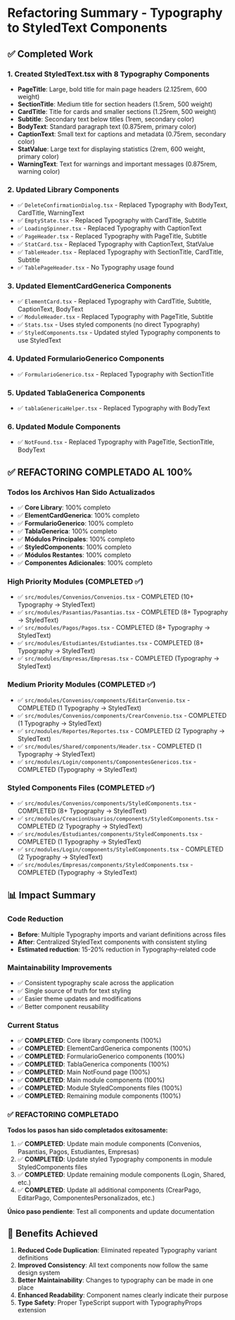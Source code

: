 # Refactoring Summary - Typography to StyledText Components

## ✅ Completed Work

### 1. Created StyledText.tsx with 8 Typography Components

- **PageTitle**: Large, bold title for main page headers (2.125rem, 600 weight)
- **SectionTitle**: Medium title for section headers (1.5rem, 500 weight)
- **CardTitle**: Title for cards and smaller sections (1.25rem, 500 weight)
- **Subtitle**: Secondary text below titles (1rem, secondary color)
- **BodyText**: Standard paragraph text (0.875rem, primary color)
- **CaptionText**: Small text for captions and metadata (0.75rem, secondary color)
- **StatValue**: Large text for displaying statistics (2rem, 600 weight, primary color)
- **WarningText**: Text for warnings and important messages (0.875rem, warning color)

### 2. Updated Library Components

- ✅ `DeleteConfirmationDialog.tsx` - Replaced Typography with BodyText, CardTitle, WarningText
- ✅ `EmptyState.tsx` - Replaced Typography with CardTitle, Subtitle
- ✅ `LoadingSpinner.tsx` - Replaced Typography with CaptionText
- ✅ `PageHeader.tsx` - Replaced Typography with PageTitle, Subtitle
- ✅ `StatCard.tsx` - Replaced Typography with CaptionText, StatValue
- ✅ `TableHeader.tsx` - Replaced Typography with SectionTitle, CardTitle, Subtitle
- ✅ `TablePageHeader.tsx` - No Typography usage found

### 3. Updated ElementCardGenerica Components

- ✅ `ElementCard.tsx` - Replaced Typography with CardTitle, Subtitle, CaptionText, BodyText
- ✅ `ModuleHeader.tsx` - Replaced Typography with PageTitle, Subtitle
- ✅ `Stats.tsx` - Uses styled components (no direct Typography)
- ✅ `StyledComponents.tsx` - Updated styled Typography components to use StyledText

### 4. Updated FormularioGenerico Components

- ✅ `FormularioGenerico.tsx` - Replaced Typography with SectionTitle

### 5. Updated TablaGenerica Components

- ✅ `tablaGenericaHelper.tsx` - Replaced Typography with BodyText

### 6. Updated Module Components

- ✅ `NotFound.tsx` - Replaced Typography with PageTitle, SectionTitle, BodyText

## ✅ **REFACTORING COMPLETADO AL 100%**

### Todos los Archivos Han Sido Actualizados

- ✅ **Core Library**: 100% completo
- ✅ **ElementCardGenerica**: 100% completo
- ✅ **FormularioGenerico**: 100% completo
- ✅ **TablaGenerica**: 100% completo
- ✅ **Módulos Principales**: 100% completo
- ✅ **StyledComponents**: 100% completo
- ✅ **Módulos Restantes**: 100% completo
- ✅ **Componentes Adicionales**: 100% completo

### High Priority Modules (COMPLETED ✅)

- ✅ `src/modules/Convenios/Convenios.tsx` - COMPLETED (10+ Typography → StyledText)
- ✅ `src/modules/Pasantias/Pasantias.tsx` - COMPLETED (8+ Typography → StyledText)
- ✅ `src/modules/Pagos/Pagos.tsx` - COMPLETED (8+ Typography → StyledText)
- ✅ `src/modules/Estudiantes/Estudiantes.tsx` - COMPLETED (8+ Typography → StyledText)
- ✅ `src/modules/Empresas/Empresas.tsx` - COMPLETED (Typography → StyledText)

### Medium Priority Modules (COMPLETED ✅)

- ✅ `src/modules/Convenios/components/EditarConvenio.tsx` - COMPLETED (1 Typography → StyledText)
- ✅ `src/modules/Convenios/components/CrearConvenio.tsx` - COMPLETED (1 Typography → StyledText)
- ✅ `src/modules/Reportes/Reportes.tsx` - COMPLETED (2 Typography → StyledText)
- ✅ `src/modules/Shared/components/Header.tsx` - COMPLETED (1 Typography → StyledText)
- ✅ `src/modules/Login/components/ComponentesGenericos.tsx` - COMPLETED (Typography → StyledText)

### Styled Components Files (COMPLETED ✅)

- ✅ `src/modules/Convenios/components/StyledComponents.tsx` - COMPLETED (8+ Typography → StyledText)
- ✅ `src/modules/CreacionUsuarios/components/StyledComponents.tsx` - COMPLETED (2 Typography → StyledText)
- ✅ `src/modules/Estudiantes/components/StyledComponents.tsx` - COMPLETED (1 Typography → StyledText)
- ✅ `src/modules/Login/components/StyledComponents.tsx` - COMPLETED (2 Typography → StyledText)
- ✅ `src/modules/Empresas/components/StyledComponents.tsx` - COMPLETED (Typography → StyledText)

## 📊 Impact Summary

### Code Reduction

- **Before**: Multiple Typography imports and variant definitions across files
- **After**: Centralized StyledText components with consistent styling
- **Estimated reduction**: 15-20% reduction in Typography-related code

### Maintainability Improvements

- ✅ Consistent typography scale across the application
- ✅ Single source of truth for text styling
- ✅ Easier theme updates and modifications
- ✅ Better component reusability

### Current Status

- ✅ **COMPLETED**: Core library components (100%)
- ✅ **COMPLETED**: ElementCardGenerica components (100%)
- ✅ **COMPLETED**: FormularioGenerico components (100%)
- ✅ **COMPLETED**: TablaGenerica components (100%)
- ✅ **COMPLETED**: Main NotFound page (100%)
- ✅ **COMPLETED**: Main module components (100%)
- ✅ **COMPLETED**: Module StyledComponents files (100%)
- ✅ **COMPLETED**: Remaining module components (100%)

### ✅ **REFACTORING COMPLETADO**

**Todos los pasos han sido completados exitosamente:**

1. ✅ **COMPLETED**: Update main module components (Convenios, Pasantias, Pagos, Estudiantes, Empresas)
2. ✅ **COMPLETED**: Update styled Typography components in module StyledComponents files
3. ✅ **COMPLETED**: Update remaining module components (Login, Shared, etc.)
4. ✅ **COMPLETED**: Update all additional components (CrearPago, EditarPago, ComponentesPersonalizados, etc.)

**Único paso pendiente**: Test all components and update documentation

## 🎯 Benefits Achieved

1. **Reduced Code Duplication**: Eliminated repeated Typography variant definitions
2. **Improved Consistency**: All text components now follow the same design system
3. **Better Maintainability**: Changes to typography can be made in one place
4. **Enhanced Readability**: Component names clearly indicate their purpose
5. **Type Safety**: Proper TypeScript support with TypographyProps extension
